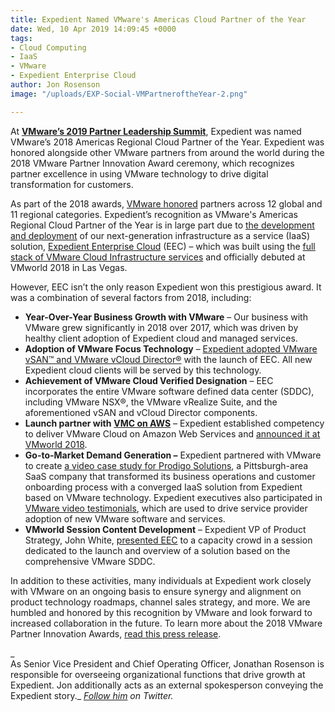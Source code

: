 ```yaml
---
title: Expedient Named VMware's Americas Cloud Partner of the Year
date: Wed, 10 Apr 2019 14:09:45 +0000
tags:
- Cloud Computing
- IaaS
- VMware
- Expedient Enterprise Cloud
author: Jon Rosenson
image: "/uploads/EXP-Social-VMPartneroftheYear-2.png"

---
```

At [**VMware’s 2019 Partner Leadership Summit**](https://www.vmware.com/partner-leadership-summit), Expedient was named VMware’s 2018 Americas Regional Cloud Partner of the Year. Expedient was honored alongside other VMware partners from around the world during the 2018 VMware Partner Innovation Award ceremony, which recognizes partner excellence in using VMware technology to drive digital transformation for customers.

As part of the 2018 awards, [VMware honored](https://www.vmware.com/company/news/releases/vmw-newsfeed.VMware-Recognizes-Partner-Innovation-Award-Recipients-at-Partner-Leadership-Summit-2019.1796999.html) partners across 12 global and 11 regional categories. Expedient’s recognition as VMware's Americas Regional Cloud Partner of the Year is in large part due to [the development and deployment](https://www.expedient.com/blog/designing-expedient-enterprise-cloud/) of our next-generation infrastructure as a service (IaaS) solution, [Expedient Enterprise Cloud](https://www.expedient.com/services/infrastructure-as-a-service/cloud/) (EEC) – which was built using the [full stack of VMware Cloud Infrastructure services](https://www.expedient.com/blog/expedient-announces-vmware-cloud-verified-designation/) and officially debuted at VMworld 2018 in Las Vegas.

However, EEC isn’t the only reason Expedient won this prestigious award. It was a combination of several factors from 2018, including:

* **Year-Over-Year Business Growth with VMware** – Our business with VMware grew significantly in 2018 over 2017, which was driven by healthy client adoption of Expedient cloud and managed services.
* **Adoption of VMware Focus Technology** – [Expedient adopted VMware vSAN™ and VMware vCloud Director®](https://www.youtube.com/watch?v=4Skd337goNI) with the launch of EEC. All new Expedient cloud clients will be served by this technology.
* **Achievement of VMware Cloud Verified Designation** – EEC incorporates the entire VMware software defined data center (SDDC), including VMware NSX®, the VMware vRealize Suite, and the aforementioned vSAN and vCloud Director components.
* **Launch partner with** [**VMC on AWS**](https://www.expedient.com/vmc-on-aws/) – Expedient established competency to deliver VMware Cloud on Amazon Web Services and [announced it at VMworld 2018](https://www.expedient.com/press-releases/expedient-to-offer-managed-services-on-vmware-cloud-on-aws/).
* **Go-to-Market Demand Generation –** Expedient partnered with VMware to create [a video case study for Prodigo Solutions](https://youtu.be/6nFw2z5xQ8c), a Pittsburgh-area SaaS company that transformed its business operations and customer onboarding process with a converged IaaS solution from Expedient based on VMware technology. Expedient executives also participated in [VMware video testimonials](https://www.youtube.com/watch?v=QgsR0Goaddg), which are used to drive service provider adoption of new VMware software and services.
* **VMworld Session Content Development** – Expedient VP of Product Strategy, John White, [presented EEC](https://videos.vmworld.com/global/2018?q=john%2520white) to a capacity crowd in a session dedicated to the launch and overview of a solution based on the comprehensive VMware SDDC.

In addition to these activities, many individuals at Expedient work closely with VMware on an ongoing basis to ensure synergy and alignment on product technology roadmaps, channel sales strategy, and more. We are humbled and honored by this recognition by VMware and look forward to increased collaboration in the future. To learn more about the 2018 VMware Partner Innovation Awards, [read this press release](https://www.expedient.com/press-releases/expedient-wins-vmware-2018-regional-partner-innovation-award/).

_  
As Senior Vice President and Chief Operating Officer, Jonathan Rosenson is responsible for overseeing organizational functions that drive growth at Expedient. Jon additionally acts as an external spokesperson conveying the Expedient story._ [_Follow him_](https://twitter.com/rosenson) _on Twitter._